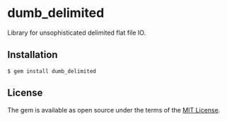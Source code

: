 # dumb_delimited

Library for unsophisticated delimited flat file IO.


## Installation

    $ gem install dumb_delimited


## License

The gem is available as open source under the terms of the [MIT License](http://opensource.org/licenses/MIT).
